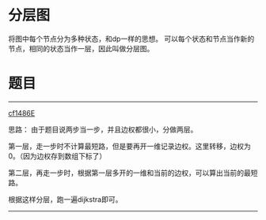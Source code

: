 # 分层图

将图中每个节点分为多种状态，和dp一样的思想。
可以每个状态和节点当作新的节点，相同的状态当作一层，因此叫做分层图。

# 题目

--- 
[cf1486E](https://codeforces.com/contest/1486/problem/E)

思路：
由于题目说两步当一步，并且边权都很小，分做两层。

第一层，走一步时不计算最短路，但是要再开一维记录边权。这里转移，边权为0。（因为边权存到数组下标了）

第二层，再走一步时，根据第一层多开的一维和当前的边权，可以算出当前的最短路。

根据这样分层，跑一遍dijkstra即可。

---